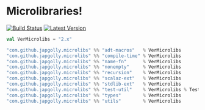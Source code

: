 # Microlibraries!
[![Build Status](https://travis-ci.org/japgolly/microlibs-scala.svg?branch=master)](https://travis-ci.org/japgolly/microlibs-scala)
[![Latest Version](https://maven-badges.herokuapp.com/maven-central/com.github.japgolly.microlibs/utils_2.13/badge.svg)](https://maven-badges.herokuapp.com/maven-central/com.github.japgolly.microlibs/utils_2.13)


```scala
val VerMicrolibs = "2.x"

"com.github.japgolly.microlibs" %% "adt-macros"   % VerMicrolibs
"com.github.japgolly.microlibs" %% "compile-time" % VerMicrolibs
"com.github.japgolly.microlibs" %% "name-fn"      % VerMicrolibs
"com.github.japgolly.microlibs" %% "nonempty"     % VerMicrolibs
"com.github.japgolly.microlibs" %% "recursion"    % VerMicrolibs
"com.github.japgolly.microlibs" %% "scalaz-ext"   % VerMicrolibs
"com.github.japgolly.microlibs" %% "stdlib-ext"   % VerMicrolibs
"com.github.japgolly.microlibs" %% "test-util"    % VerMicrolibs % Test
"com.github.japgolly.microlibs" %% "types"        % VerMicrolibs
"com.github.japgolly.microlibs" %% "utils"        % VerMicrolibs
```

